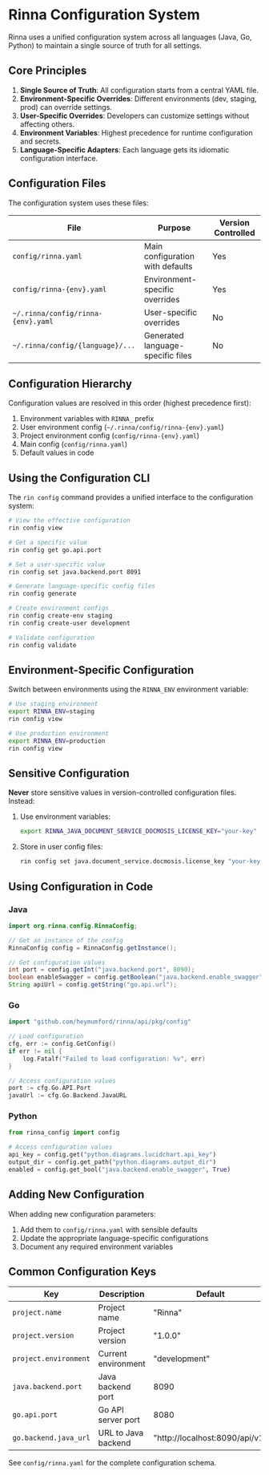 # Rinna Configuration System

Rinna uses a unified configuration system across all languages (Java, Go, Python) to maintain a single source of truth for all settings.

## Core Principles

1. **Single Source of Truth**: All configuration starts from a central YAML file.
2. **Environment-Specific Overrides**: Different environments (dev, staging, prod) can override settings.
3. **User-Specific Overrides**: Developers can customize settings without affecting others.
4. **Environment Variables**: Highest precedence for runtime configuration and secrets.
5. **Language-Specific Adapters**: Each language gets its idiomatic configuration interface.

## Configuration Files

The configuration system uses these files:

| File | Purpose | Version Controlled | 
|------|---------|-------------------|
| `config/rinna.yaml` | Main configuration with defaults | Yes |
| `config/rinna-{env}.yaml` | Environment-specific overrides | Yes |
| `~/.rinna/config/rinna-{env}.yaml` | User-specific overrides | No |
| `~/.rinna/config/{language}/...` | Generated language-specific files | No |

## Configuration Hierarchy

Configuration values are resolved in this order (highest precedence first):

1. Environment variables with `RINNA_` prefix
2. User environment config (`~/.rinna/config/rinna-{env}.yaml`)
3. Project environment config (`config/rinna-{env}.yaml`)
4. Main config (`config/rinna.yaml`)
5. Default values in code

## Using the Configuration CLI

The `rin config` command provides a unified interface to the configuration system:

```bash
# View the effective configuration
rin config view

# Get a specific value
rin config get go.api.port

# Set a user-specific value
rin config set java.backend.port 8091

# Generate language-specific config files
rin config generate

# Create environment configs
rin config create-env staging
rin config create-user development

# Validate configuration
rin config validate
```

## Environment-Specific Configuration

Switch between environments using the `RINNA_ENV` environment variable:

```bash
# Use staging environment
export RINNA_ENV=staging
rin config view

# Use production environment
export RINNA_ENV=production
rin config view
```

## Sensitive Configuration

**Never** store sensitive values in version-controlled configuration files. Instead:

1. Use environment variables:
   ```bash
   export RINNA_JAVA_DOCUMENT_SERVICE_DOCMOSIS_LICENSE_KEY="your-key"
   ```

2. Store in user config files:
   ```bash
   rin config set java.document_service.docmosis.license_key "your-key"
   ```

## Using Configuration in Code

### Java

```java
import org.rinna.config.RinnaConfig;

// Get an instance of the config
RinnaConfig config = RinnaConfig.getInstance();

// Get configuration values
int port = config.getInt("java.backend.port", 8090);
boolean enableSwagger = config.getBoolean("java.backend.enable_swagger", true);
String apiUrl = config.getString("go.api.url");
```

### Go

```go
import "github.com/heymumford/rinna/api/pkg/config"

// Load configuration
cfg, err := config.GetConfig()
if err != nil {
    log.Fatalf("Failed to load configuration: %v", err)
}

// Access configuration values
port := cfg.Go.API.Port
javaUrl := cfg.Go.Backend.JavaURL
```

### Python

```python
from rinna_config import config

# Access configuration values
api_key = config.get("python.diagrams.lucidchart.api_key")
output_dir = config.get_path("python.diagrams.output_dir")
enabled = config.get_bool("java.backend.enable_swagger", True)
```

## Adding New Configuration

When adding new configuration parameters:

1. Add them to `config/rinna.yaml` with sensible defaults
2. Update the appropriate language-specific configurations
3. Document any required environment variables

## Common Configuration Keys

| Key | Description | Default |
|-----|-------------|---------|
| `project.name` | Project name | "Rinna" |
| `project.version` | Project version | "1.0.0" |
| `project.environment` | Current environment | "development" |
| `java.backend.port` | Java backend port | 8090 |
| `go.api.port` | Go API server port | 8080 |
| `go.backend.java_url` | URL to Java backend | "http://localhost:8090/api/v1" |

See `config/rinna.yaml` for the complete configuration schema.